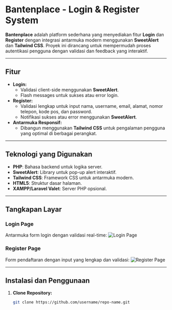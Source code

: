 # Bantenplace - Login & Register System

**Bantenplace** adalah platform sederhana yang menyediakan fitur **Login** dan **Register** dengan integrasi antarmuka modern menggunakan **SweetAlert** dan **Tailwind CSS**. Proyek ini dirancang untuk mempermudah proses autentikasi pengguna dengan validasi dan feedback yang interaktif.

---

## Fitur

- **Login:**
  - Validasi client-side menggunakan **SweetAlert**.
  - Flash messages untuk sukses atau error login.
- **Register:**
  - Validasi lengkap untuk input nama, username, email, alamat, nomor telepon, kode pos, dan password.
  - Notifikasi sukses atau error menggunakan **SweetAlert**.
- **Antarmuka Responsif:**
  - Dibangun menggunakan **Tailwind CSS** untuk pengalaman pengguna yang optimal di berbagai perangkat.

---

## Teknologi yang Digunakan

- **PHP**: Bahasa backend untuk logika server.
- **SweetAlert**: Library untuk pop-up alert interaktif.
- **Tailwind CSS**: Framework CSS untuk antarmuka modern.
- **HTML5**: Struktur dasar halaman.
- **XAMPP/Laravel Valet**: Server PHP opsional.

---

## Tangkapan Layar

### Login Page
Antarmuka form login dengan validasi real-time:
![Login Page](auth/img/loginicon.png)

### Register Page
Form pendaftaran dengan input yang lengkap dan validasi:
![Register Page](auth/img/registericon.png)

---

## Instalasi dan Penggunaan

1. **Clone Repository:**
   ```bash
   git clone https://github.com/username/repo-name.git
